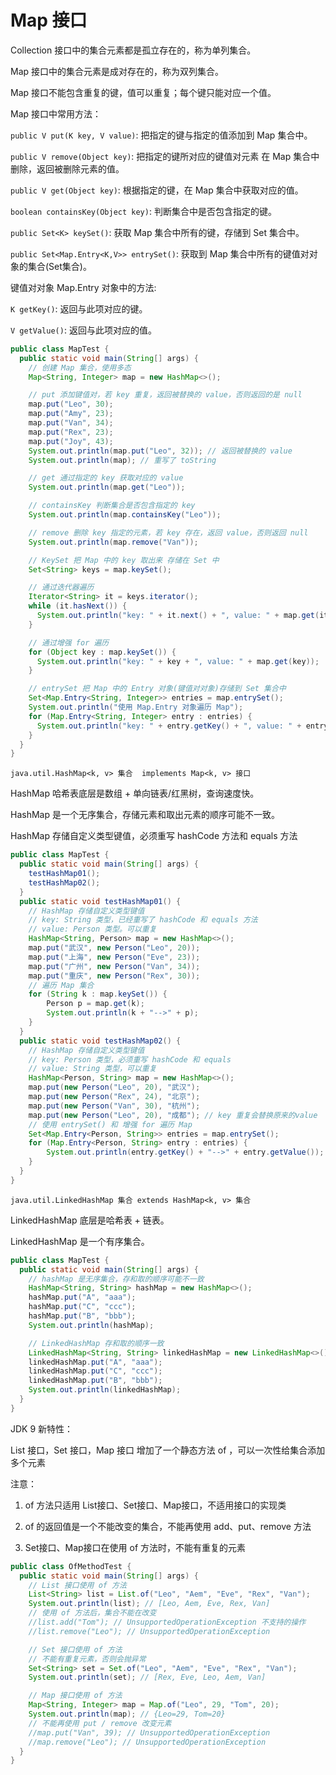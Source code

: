 # Map 接口

Collection 接口中的集合元素都是孤立存在的，称为单列集合。

Map 接口中的集合元素是成对存在的，称为双列集合。

Map 接口不能包含重复的键，值可以重复；每个键只能对应一个值。

Map 接口中常用方法：

`public V put(K key, V value)`:  把指定的键与指定的值添加到 Map 集合中。

`public V remove(Object key)`: 把指定的键所对应的键值对元素 在 Map 集合中删除，返回被删除元素的值。

`public V get(Object key)`: 根据指定的键，在 Map 集合中获取对应的值。

`boolean containsKey(Object key)`: 判断集合中是否包含指定的键。

`public Set<K> keySet()`: 获取 Map 集合中所有的键，存储到 Set 集合中。

`public Set<Map.Entry<K,V>> entrySet()`: 获取到 Map 集合中所有的键值对对象的集合(Set集合)。

键值对对象 Map.Entry 对象中的方法:

`K getKey()`: 返回与此项对应的键。

`V getValue()`: 返回与此项对应的值。

```java
public class MapTest {
  public static void main(String[] args) {
    // 创建 Map 集合，使用多态
    Map<String, Integer> map = new HashMap<>();

    // put 添加键值对，若 key 重复，返回被替换的 value，否则返回的是 null
    map.put("Leo", 30);
    map.put("Amy", 23);
    map.put("Van", 34);
    map.put("Rex", 23);
    map.put("Joy", 43);
    System.out.println(map.put("Leo", 32)); // 返回被替换的 value
    System.out.println(map); // 重写了 toString

    // get 通过指定的 key 获取对应的 value
    System.out.println(map.get("Leo"));

    // containsKey 判断集合是否包含指定的 key
    System.out.println(map.containsKey("Leo"));

    // remove 删除 key 指定的元素，若 key 存在，返回 value，否则返回 null
    System.out.println(map.remove("Van"));

    // KeySet 把 Map 中的 key 取出来 存储在 Set 中
    Set<String> keys = map.keySet();

    // 通过迭代器遍历
    Iterator<String> it = keys.iterator();
    while (it.hasNext()) {
      System.out.println("key: " + it.next() + ", value: " + map.get(it.next()));
    }

    // 通过增强 for 遍历
    for (Object key : map.keySet()) {
      System.out.println("key: " + key + ", value: " + map.get(key));
    }

    // entrySet 把 Map 中的 Entry 对象(键值对对象)存储到 Set 集合中
    Set<Map.Entry<String, Integer>> entries = map.entrySet();
    System.out.println("使用 Map.Entry 对象遍历 Map");
    for (Map.Entry<String, Integer> entry : entries) {
      System.out.println("key: " + entry.getKey() + ", value: " + entry.getValue());
    }
  }
}
```

`java.util.HashMap<k, v> 集合  implements Map<k, v> 接口`

HashMap 哈希表底层是数组 + 单向链表/红黑树，查询速度快。

HashMap 是一个无序集合，存储元素和取出元素的顺序可能不一致。

HashMap 存储自定义类型键值，必须重写 hashCode 方法和 equals 方法

```java
public class MapTest {
  public static void main(String[] args) {
    testHashMap01();
    testHashMap02();
  }
  public static void testHashMap01() {
    // HashMap 存储自定义类型键值
    // key: String 类型，已经重写了 hashCode 和 equals 方法
    // value: Person 类型。可以重复
    HashMap<String, Person> map = new HashMap<>();
    map.put("武汉", new Person("Leo", 20));
    map.put("上海", new Person("Eve", 23));
    map.put("广州", new Person("Van", 34));
    map.put("重庆", new Person("Rex", 30));
    // 遍历 Map 集合
    for (String k : map.keySet()) {
        Person p = map.get(k);
        System.out.println(k + "-->" + p);
    }
  }
  public static void testHashMap02() {
    // HashMap 存储自定义类型键值
    // key: Person 类型，必须重写 hashCode 和 equals
    // value: String 类型，可以重复
    HashMap<Person, String> map = new HashMap<>();
    map.put(new Person("Leo", 20), "武汉");
    map.put(new Person("Rex", 24), "北京");
    map.put(new Person("Van", 30), "杭州");
    map.put(new Person("Leo", 20), "成都"); // key 重复会替换原来的value
    // 使用 entrySet() 和 增强 for 遍历 Map
    Set<Map.Entry<Person, String>> entries = map.entrySet();
    for (Map.Entry<Person, String> entry : entries) {
        System.out.println(entry.getKey() + "-->" + entry.getValue());
    }
  }
}
```

`java.util.LinkedHashMap 集合 extends HashMap<k, v> 集合`

LinkedHashMap 底层是哈希表 + 链表。

LinkedHashMap 是一个有序集合。

```java
public class MapTest {
  public static void main(String[] args) {
    // hashMap 是无序集合，存和取的顺序可能不一致
    HashMap<String, String> hashMap = new HashMap<>();
    hashMap.put("A", "aaa");
    hashMap.put("C", "ccc");
    hashMap.put("B", "bbb");
    System.out.println(hashMap);

    // LinkedHashMap 存和取的顺序一致
    LinkedHashMap<String, String> linkedHashMap = new LinkedHashMap<>();
    linkedHashMap.put("A", "aaa");
    linkedHashMap.put("C", "ccc");
    linkedHashMap.put("B", "bbb");
    System.out.println(linkedHashMap);
  }
}
```

JDK 9 新特性：

List 接口，Set 接口，Map 接口 增加了一个静态方法 of ，可以一次性给集合添加多个元素

注意：

1. of 方法只适用 List接口、Set接口、Map接口，不适用接口的实现类

2. of 的返回值是一个不能改变的集合，不能再使用 add、put、remove 方法

3. Set接口、Map接口在使用 of 方法时，不能有重复的元素

```java
public class OfMethodTest {
  public static void main(String[] args) {
    // List 接口使用 of 方法
    List<String> list = List.of("Leo", "Aem", "Eve", "Rex", "Van");
    System.out.println(list); // [Leo, Aem, Eve, Rex, Van]
    // 使用 of 方法后，集合不能在改变
    //list.add("Tom"); // UnsupportedOperationException 不支持的操作
    //list.remove("Leo"); // UnsupportedOperationException

    // Set 接口使用 of 方法
    // 不能有重复元素，否则会抛异常
    Set<String> set = Set.of("Leo", "Aem", "Eve", "Rex", "Van");
    System.out.println(set); // [Rex, Eve, Leo, Aem, Van]

    // Map 接口使用 of 方法
    Map<String, Integer> map = Map.of("Leo", 29, "Tom", 20);
    System.out.println(map); // {Leo=29, Tom=20}
    // 不能再使用 put / remove 改变元素
    //map.put("Van", 39); // UnsupportedOperationException
    //map.remove("Leo"); // UnsupportedOperationException
  }
}
```
